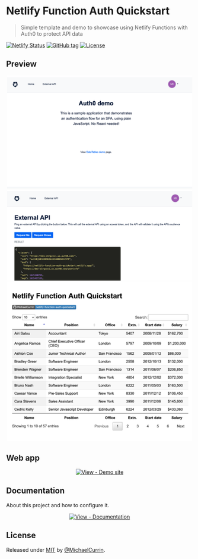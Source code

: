 # Netlify Function Auth Quickstart
> Simple template and demo to showcase using Netlify Functions with Auth0 to protect API data

[![Netlify Status](https://api.netlify.com/api/v1/badges/36b6eb3a-9f3c-4c07-bf1f-4d75e03dae85/deploy-status)](https://app.netlify.com/sites/netlify-function-auth-quickstart/deploys)
[![GitHub tag](https://img.shields.io/github/tag/MichaelCurrin/netlify-function-auth-quickstart?include_prereleases=&sort=semver)](https://github.com/MichaelCurrin/netlify-function-auth-quickstart/releases/)
[![License](https://img.shields.io/badge/License-MIT-blue)](#license)


## Preview

<div align="center">
    <a href="https://netlify-function-auth-quickstart.netlify.app/">
        <img src="/sample-home.png" alt="Sample screenshot" width="500" />
        <img src="/sample-api.png" alt="Sample screenshot" width="500" />
        <img src="/sample-table.png" alt="Sample screenshot" width="500" />
    </a>
</div>


## Web app

<div align="center">

[![View - Demo site](https://img.shields.io/badge/View-Demo_site-2ea44f?style=for-the-badge)](https://netlify-function-auth-quickstart.netlify.app/)

</div>


## Documentation

About this project and how to configure it.

<div align="center">

[![View - Documentation](https://img.shields.io/badge/View-Documentation-blue?style=for-the-badge)](/docs/)

</div>


## License

Released under [MIT](/LICENSE) by [@MichaelCurrin](https://github.com/MichaelCurrin).
